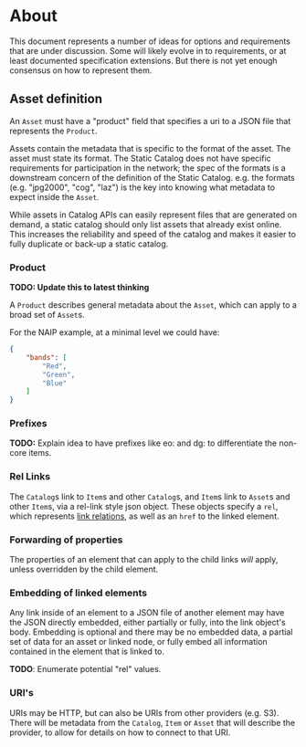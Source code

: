 # About

This document represents a number of ideas for options and requirements that are under discussion.
Some will likely evolve in to requirements, or at least documented specification extensions. But there
is not yet enough consensus on how to represent them.


## Asset definition

An `Asset` must have a "product" field that specifies a uri to a JSON file that represents the `Product`.

Assets contain the metadata that is specific to the format of the asset. The
asset must state its format. The Static Catalog does not have specific
requirements for participation in the network; the spec of the formats is a
downstream concern of the definition of the Static Catalog. e.g. the formats (e.g. "jpg2000", "cog", "laz")
is the key into knowing what metadata to expect inside the `Asset`.

While assets in Catalog APIs can easily represent files that are generated on demand, a static
catalog should only list assets that already exist online. This increases the reliability and speed
of the catalog and makes it easier to fully duplicate or back-up a static catalog.

### Product

**TODO: Update this to latest thinking**


A `Product` describes general metadata about the `Asset`, which can apply to a broad set of `Asset`s.

For the NAIP example, at a minimal level we could have:

```json
{
    "bands": [
        "Red",
        "Green",
        "Blue"
    ]
}
```

### Prefixes

**TODO:** 
Explain idea to have prefixes like eo: and dg: to differentiate the non-core items.


### Rel Links

The `Catalog`s link to `Item`s and other `Catalog`s, and `Item`s link to `Asset`s and other `Item`s,
via a rel-link style json object. These objects specify a `rel`, which represents
[link relations](https://spdx.org/licenses/), as well as an `href` to the linked element.

### Forwarding of properties

The properties of an element that can apply to the child links *will* apply,
unless overridden by the child element.


### Embedding of linked elements

Any link inside of an element to a JSON file of another element may
have the JSON directly embedded, either partially or fully, into the link object's body.
Embedding is optional and there  may be no embedded data,
a partial set of data for an asset or linked node, or fully
embed all information contained in the element that is linked to.

__TODO__: Enumerate potential "rel" values.

### URI's

URIs may be HTTP, but can also be URIs from other providers (e.g. S3). There will be metadata from
the `Catalog`, `Item` or `Asset` that will describe the provider,
to allow for details on how to connect to that URI.

